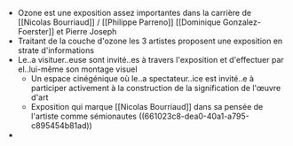 - Ozone est une exposition assez importantes dans la carrière de [[Nicolas Bourriaud]] / [[Philippe Parreno]] [[Dominique Gonzalez-Foerster]] et Pierre Joseph
- Traitant de la couche d'ozone les 3 artistes proposent une exposition en strate d'informations
- Le..a visituer..euse sont invité..es à travers l'exposition et d'effectuer par el..lui-même son montage visuel
	- Un espace cinégénique où le..a spectateur..ice est invité..e à participer activement à la construction de la signification de l'œuvre d'art
	- Exposition qui marque [[Nicolas Bourriaud]] dans sa pensée de l'artiste comme sémionautes ((661023c8-dea0-40a1-a795-c895454b81ad))
-